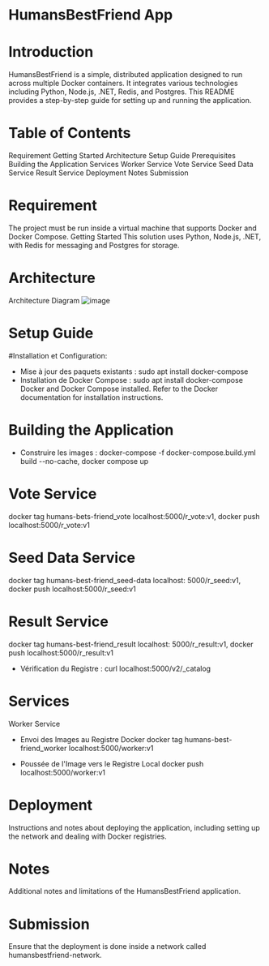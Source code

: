 

#                                                                          HumansBestFriend App

# Introduction
HumansBestFriend is a simple, distributed application designed to run across multiple Docker containers. It integrates various technologies including Python, Node.js, .NET, Redis, and Postgres. This README provides a step-by-step guide for setting up and running the application.

# Table of Contents
Requirement
Getting Started
Architecture
Setup Guide
Prerequisites
Building the Application
Services
Worker Service
Vote Service
Seed Data Service
Result Service
Deployment
Notes
Submission
# Requirement
The project must be run inside a virtual machine that supports Docker and Docker Compose.
Getting Started
This solution uses Python, Node.js, .NET, with Redis for messaging and Postgres for storage.

# Architecture
Architecture Diagram
![image](https://github.com/Karima-brb/Docker-Project/assets/115697807/9422a5f6-78a3-4499-8027-30717130776f)

# Setup Guide
#Installation et Configuration:
- Mise à jour des paquets existants : 
sudo apt install docker-compose
-  Installation de Docker Compose :
  sudo apt install docker-compose 
Docker and Docker Compose installed. Refer to the Docker documentation for installation instructions.

# Building the Application
- Construire les images :
docker-compose -f docker-compose.build.yml build --no-cache,
docker compose up

# Vote Service
docker tag humans-bets-friend_vote localhost:5000/r_vote:v1,
docker push localhost:5000/r_vote:v1


# Seed Data Service
docker tag humans-best-friend_seed-data localhost: 5000/r_seed:v1,
docker push localhost:5000/r_seed:v1


# Result Service
docker tag humans-best-friend_result localhost: 5000/r_result:v1,
docker push localhost:5000/r_result:v1

- Vérification du Registre :
curl localhost:5000/v2/_catalog 

# Services
Worker Service
- Envoi des Images au Registre Docker 
docker tag humans-best-friend_worker localhost:5000/worker:v1

- Poussée de l'Image vers le Registre Local 
docker push localhost:5000/worker:v1 

# Deployment
Instructions and notes about deploying the application, including setting up the network and dealing with Docker registries.

# Notes
Additional notes and limitations of the HumansBestFriend application.

# Submission
Ensure that the deployment is done inside a network called humansbestfriend-network.
